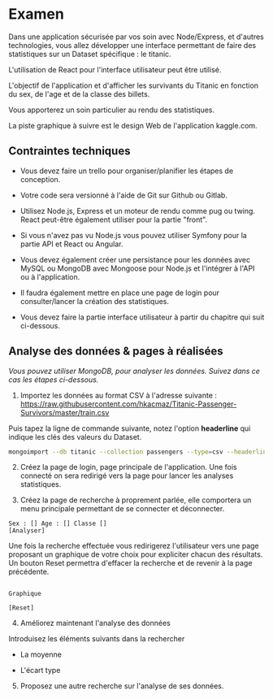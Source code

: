 # Examen

Dans une application sécurisée par vos soin avec Node/Express, et d'autres technologies, vous allez développer une interface permettant de faire des statistiques sur un Dataset spécifique : le titanic.

L'utilisation de React pour l'interface utilisateur peut être utilisé.

L'objectif de l'application et d'afficher les survivants du Titanic en fonction du sex, de l'age et de la classe des billets.

Vous apporterez un soin particulier au rendu des statistiques.

La piste graphique à suivre est le design Web de l'application kaggle.com.

## Contraintes techniques

- Vous devez faire un trello pour organiser/planifier les étapes de conception.

- Votre code sera versionné à l'aide de Git sur Github ou Gitlab.

- Utilisez Node.js, Express et un moteur de rendu comme pug ou twing. React peut-être également utiliser pour la partie "front".

- Si vous n'avez pas vu Node.js vous pouvez utiliser Symfony pour la partie API et React ou Angular.

- Vous devez également créer une persistance pour les données avec MySQL ou MongoDB avec Mongoose pour Node.js et l'intégrer à l'API ou à l'application.

- Il faudra également mettre en place une page de login pour consulter/lancer la création des statistiques.

- Vous devez faire la partie interface utilisateur à partir du chapitre qui suit ci-dessous.

## Analyse des données & pages à réalisées

*Vous pouvez utiliser MongoDB, pour analyser les données. Suivez dans ce cas les étapes ci-dessous.*

1. Importez les données au format CSV à l'adresse suivante : https://raw.githubusercontent.com/hkacmaz/Titanic-Passenger-Survivors/master/train.csv

Puis tapez la ligne de commande suivante, notez l'option **headerline** qui indique les clés des valeurs du Dataset.

```bash
mongoimport --db titanic --collection passengers --type=csv --headerline --file train.csv --drop
```

2. Créez la page de login, page principale de l'application. Une fois connecté on sera redirigé vers la page pour lancer les analyses statistiques.

3. Créez la page de recherche à proprement parlée, elle comportera un menu principale permettant de se connecter et déconnecter.

```text
Sex : [] Age : [] Classe []
[Analyser]
```

Une fois la recherche effectuée vous redirigerez l'utilisateur vers une page proposant un graphique de votre choix pour expliciter chacun des résultats. Un bouton Reset permettra d'effacer la recherche et de revenir à la page précédente.

```text

Graphique

[Reset]

```

4. Améliorez maintenant l'analyse des données

Introduisez les éléments suivants dans la rechercher

- La moyenne

- L'écart type

5. Proposez une autre recherche sur l'analyse de ses données.
